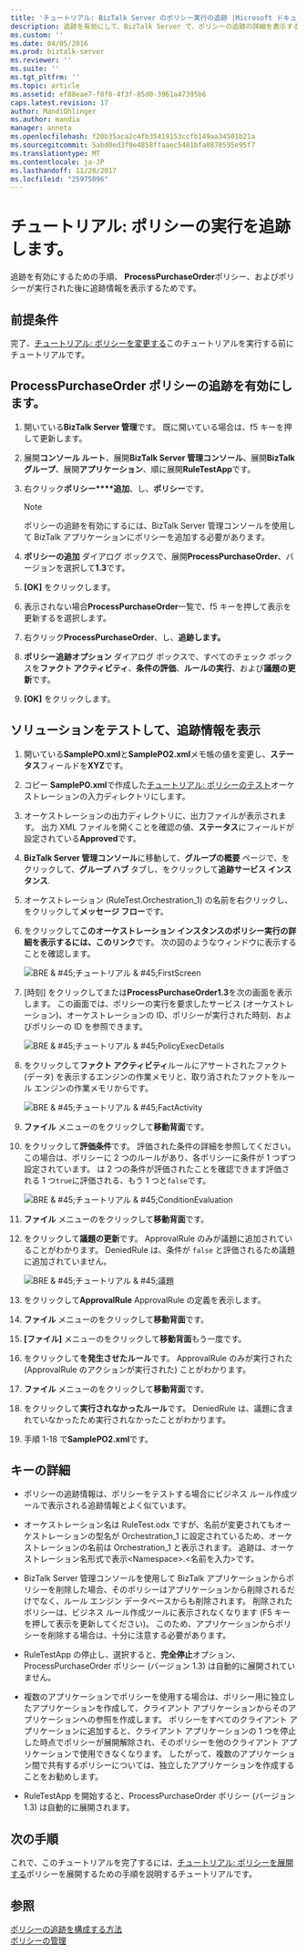 ```yaml
---
title: 'チュートリアル: BizTalk Server のポリシー実行の追跡 |Microsoft ドキュメント'
description: 追跡を有効にして、BizTalk Server で、ポリシーの追跡の詳細を表示するのには、チュートリアル
ms.custom: ''
ms.date: 04/05/2016
ms.prod: biztalk-server
ms.reviewer: ''
ms.suite: ''
ms.tgt_pltfrm: ''
ms.topic: article
ms.assetid: ef88eae7-f0f8-4f3f-85d0-3961a47395b6
caps.latest.revision: 17
author: MandiOhlinger
ms.author: mandia
manager: anneta
ms.openlocfilehash: f20b35aca2c4fb35419153ccfb149aa34501b21a
ms.sourcegitcommit: 5abd0ed3f9e4858ffaaec5481bfa8878595e95f7
ms.translationtype: MT
ms.contentlocale: ja-JP
ms.lasthandoff: 11/28/2017
ms.locfileid: "25975096"
---
```

# <a name="walkthrough-tracking-policy-execution"></a>チュートリアル: ポリシーの実行を追跡します。
追跡を有効にするための手順、 **ProcessPurchaseOrder**ポリシー、およびポリシーが実行された後に追跡情報を表示するためです。  
  
## <a name="prerequisites"></a>前提条件  
完了、[チュートリアル: ポリシーを変更する](../core/walkthrough-modifying-the-policy.md)このチュートリアルを実行する前にチュートリアルです。  
  
## <a name="enable-tracking-for-the-processpurchaseorder-policy"></a>ProcessPurchaseOrder ポリシーの追跡を有効にします。  
  
1.  開いている**BizTalk Server 管理**です。 既に開いている場合は、f5 キーを押して更新します。  
  
2.  展開**コンソール ルート**、展開**BizTalk Server 管理コンソール**、展開**BizTalk グループ**、展開**アプリケーション**、順に展開**RuleTestApp**です。  
  
3.  右クリック**ポリシー****追加**、し、**ポリシー**です。  
  
    > [!NOTE]
    >  ポリシーの追跡を有効にするには、BizTalk Server 管理コンソールを使用して BizTalk アプリケーションにポリシーを追加する必要があります。  
  
4.  **ポリシーの追加** ダイアログ ボックスで、展開**ProcessPurchaseOrder**、バージョンを選択して**1.3**です。  
  
5.  **[OK]** をクリックします。  
  
6.  表示されない場合**ProcessPurchaseOrder**一覧で、f5 キーを押して表示を更新するを選択します。
  
7.  右クリック**ProcessPurchaseOrder**、し、**追跡します。**  
  
8.  **ポリシー追跡オプション** ダイアログ ボックスで、すべてのチェック ボックスを**ファクト アクティビティ**、**条件の評価**、**ルールの実行**、および**議題の更新**です。  
  
9. **[OK]** をクリックします。  
  
## <a name="test-the-solution-and-view-the-tracking-information"></a>ソリューションをテストして、追跡情報を表示  
  
1.  開いている**SamplePO.xml**と**SamplePO2.xml**メモ帳の値を変更し、**ステータス**フィールドを**XYZ**です。  
  
2.  コピー **SamplePO.xml**で作成した[チュートリアル: ポリシーのテスト](../core/walkthrough-testing-the-policy.md)オーケストレーションの入力ディレクトリにします。  
  
3.  オーケストレーションの出力ディレクトリに、出力ファイルが表示されます。 出力 XML ファイルを開くことを確認の値、**ステータス**にフィールドが設定されている**Approved**です。  
  
4.  **BizTalk Server 管理コンソール**に移動して、**グループの概要** ページで、をクリックして、**グループ ハブ** タブし、をクリックして**追跡サービス インスタンス**.  
  
5.  オーケストレーション (RuleTest.Orchestration_1) の名前を右クリックし、をクリックして**メッセージ フロー**です。  
  
6.  をクリックして**このオーケストレーション インスタンスのポリシー実行の詳細を表示するには、このリンク**です。 次の図のようなウィンドウに表示することを確認します。  
  
     ![BRE & #45;チュートリアル & #45;FirstScreen](../core/media/1e59fe9e-cf2d-407a-81cd-102b57a515d2.gif "1e59fe9e-cf2d-407a-81cd-102b57a515d2")  
  
7. [時刻] をクリックしてまたは**ProcessPurchaseOrder1.3**を次の画面を表示します。 この画面では、ポリシーの実行を要求したサービス (オーケストレーション)、オーケストレーションの ID、ポリシーが実行された時刻、およびポリシーの ID を参照できます。  
  
     ![BRE & #45;チュートリアル & #45;PolicyExecDetails](../core/media/a65fd48f-2a54-4cc5-9b45-4cd3c211da33.gif "a65fd48f-2a54-4cc5-9b45-4cd3c211da33")  
  
8. をクリックして**ファクト アクティビティ**ルールにアサートされたファクト (データ) を表示するエンジンの作業メモリと、取り消されたファクトをルール エンジンの作業メモリからです。  
  
     ![BRE & #45;チュートリアル & #45;FactActivity](../core/media/27bc0d84-f202-4f5a-87a1-8b53006b3cee.gif "27bc0d84-f202-4f5a-87a1-8b53006b3cee")  
  
9. **ファイル** メニューのをクリックして**移動背面**です。  
  
10. をクリックして**評価条件**です。 評価された条件の詳細を参照してください。 この場合は、ポリシーに 2 つのルールがあり、各ポリシーに条件が 1 つずつ設定されています。 は 2 つの条件が評価されたことを確認できます評価される 1 つ`true`に評価される、もう 1 つと`false`です。  
  
     ![BRE & #45;チュートリアル & #45;ConditionEvaluation](../core/media/ac772d01-919f-4b22-995b-409501a96848.gif "ac772d01-919f-4b22-995b-409501a96848")  
  
11. **ファイル** メニューのをクリックして**移動背面**です。  
  
12. をクリックして**議題の更新**です。 ApprovalRule のみが議題に追加されていることがわかります。 DeniedRule は、条件が `false` と評価されるため議題に追加されていません。  
  
     ![BRE & #45;チュートリアル & #45;議題](../core/media/bc85d9ea-fc76-44de-aa75-134f47a5ec20.gif "bc85d9ea-fc76-44de-aa75-134f47a5ec20")  
  
13. をクリックして**ApprovalRule** ApprovalRule の定義を表示します。  
  
14. **ファイル** メニューのをクリックして**移動背面**です。  
  
15. **[ファイル]** メニューのをクリックして**移動背面**もう一度です。  
  
16. をクリックして**を発生させたルール**です。 ApprovalRule のみが実行された (ApprovalRule のアクションが実行された) ことがわかります。  
  
17. **ファイル** メニューのをクリックして**移動背面**です。  
  
18. をクリックして**実行されなかったルール**です。 DeniedRule は、議題に含まれていなかったため実行されなかったことがわかります。  
  
19. 手順 1-18 で**SamplePO2.xml**です。  
  
## <a name="key-details"></a>キーの詳細  
  
-   ポリシーの追跡情報は、ポリシーをテストする場合にビジネス ルール作成ツールで表示される追跡情報とよく似ています。  
  
-   オーケストレーション名は RuleTest.odx ですが、名前が変更されてもオーケストレーションの型名が Orchestration_1 に設定されているため、オーケストレーションの名前は Orchestration_1 と表示されます。 追跡は、オーケストレーション名形式で表示\<Namespace\>.\<名前を入力\>です。  
  
-   BizTalk Server 管理コンソールを使用して BizTalk アプリケーションからポリシーを削除した場合、そのポリシーはアプリケーションから削除されるだけでなく、ルール エンジン データベースからも削除されます。 削除されたポリシーは、ビジネス ルール作成ツールに表示されなくなります (F5 キーを押して表示を更新してください)。 このため、アプリケーションからポリシーを削除する場合は、十分に注意する必要があります。  
  
-   RuleTestApp の停止し、選択すると、**完全停止**オプション、ProcessPurchaseOrder ポリシー (バージョン 1.3) は自動的に展開されていません。  
  
-   複数のアプリケーションでポリシーを使用する場合は、ポリシー用に独立したアプリケーションを作成して、クライアント アプリケーションからそのアプリケーションへの参照を作成します。 ポリシーをすべてのクライアント アプリケーションに追加すると、クライアント アプリケーションの 1 つを停止した時点でポリシーが展開解除され、そのポリシーを他のクライアント アプリケーションで使用できなくなります。 したがって、複数のアプリケーション間で共有するポリシーについては、独立したアプリケーションを作成することをお勧めします。  
  
-   RuleTestApp を開始すると、ProcessPurchaseOrder ポリシー (バージョン 1.3) は自動的に展開されます。  
  
## <a name="next-steps"></a>次の手順  
 これで、このチュートリアルを完了するには、[チュートリアル: ポリシーを展開する](../core/walkthrough-deploying-the-policy.md)ポリシーを展開するための手順を説明するチュートリアルです。  
  
## <a name="see-also"></a>参照  
 [ポリシーの追跡を構成する方法](../core/how-to-configure-tracking-for-a-policy.md)   
 [ポリシーの管理](../core/managing-policies.md)